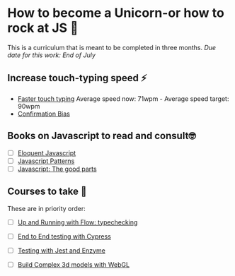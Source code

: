 # How to become a Unicorn-or how to rock at JS 🦖
This is a curriculum that is meant to be completed in three months.
*Due date for this work: End of July* 


## Increase touch-typing speed ⚡️
- [Faster touch typing](https://www.keybr.com/) Average speed now: 71wpm - Average speed target: 90wpm 
- [Confirmation Bias](https://www.quora.com/How-important-is-touch-typing-to-a-programmer)

## Books on Javascript to read and consult🤓
- [ ] [Eloquent Javascript](https://www.amazon.com/Eloquent-JavaScript-3rd-Introduction-Programming-ebook/dp/B07C96Q217/ref=pd_sbs_351_5?_encoding=UTF8&pd_rd_i=B07C96Q217&pd_rd_r=5286f6de-5d7a-11e8-a472-cdca0c395fe1&pd_rd_w=LQDDZ&pd_rd_wg=vsFZs&pf_rd_i=desktop-dp-sims&pf_rd_m=ATVPDKIKX0DER&pf_rd_p=5825442648805390339&pf_rd_r=KRHGZSG0Z6WNQJZ6S6ZB&pf_rd_s=desktop-dp-sims&pf_rd_t=40701&psc=1&refRID=KRHGZSG0Z6WNQJZ6S6ZB)
- [ ] [Javascript Patterns](https://www.amazon.com/JavaScript-Patterns-Better-Applications-Coding/dp/0596806752/ref=pd_bxgy_img_3?_encoding=UTF8&pd_rd_i=0596806752&pd_rd_r=4422ba5d-5d7a-11e8-82d7-bd788d9ee510&pd_rd_w=u1txl&pd_rd_wg=f55HY&pf_rd_i=desktop-dp-sims&pf_rd_m=ATVPDKIKX0DER&pf_rd_p=3914568618330124508&pf_rd_r=F0EMNFN7PTSPPW8D8DH2&pf_rd_s=desktop-dp-sims&pf_rd_t=40701&psc=1&refRID=F0EMNFN7PTSPPW8D8DH2)
- [ ] [Javascript: The good parts](https://www.amazon.com/JavaScript-Good-Parts-Douglas-Crockford/dp/0596517742/ref=sr_1_7?ie=UTF8&qid=1526964015&sr=8-7&keywords=javascript)

## Courses to take 🧐
These are in priority order: 

- [ ] [Up and Running with Flow: typechecking](https://egghead.io/lessons/javascript-up-and-running-with-facebook-flow-for-typed-javascript)
- [ ] [End to End testing with Cypress](https://egghead.io/courses/end-to-end-testing-with-cypress)
- [ ] [Testing with Jest and Enzyme](https://egghead.io/courses/test-react-components-with-enzyme-and-jest)
- [ ] [Build Complex 3d models with WebGL](https://egghead.io/courses/build-complex-3d-models-with-webgl)

